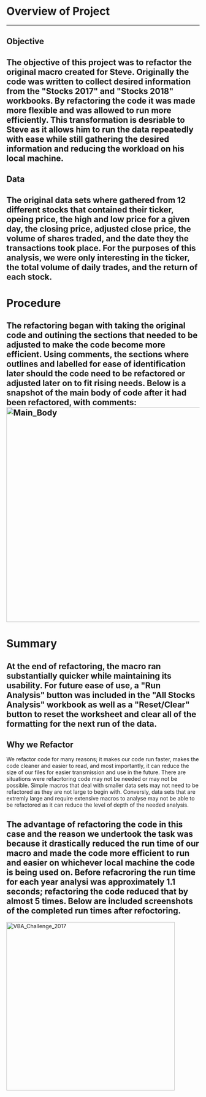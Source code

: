 # Overview of Project
---
## Objective
The objective of this project was to refactor the original macro created for Steve. Originally the code was written to collect desired information from the "Stocks 2017" and "Stocks 2018" workbooks. By refactoring the code it was made more flexible and was allowed to run more efficiently. This transformation is desriable to Steve as it allows him to run the data repeatedly with ease while still gathering the desired information and reducing the workload on his local machine.
---
## Data
The original data sets where gathered from 12 different stocks that contained their ticker, opeing price, the high and low price for a given day, the closing price, adjusted close price, the volume of shares traded, and the date they the transactions took place. For the purposes of this analysis, we were only interesting in the ticker, the total volume of daily trades, and the return of each stock.
---
# Procedure
The refactoring began with taking the original code and outining the sections that needed to be adjusted to make the code become more efficient. Using comments, the sections where outlines and labelled for ease of identification later should the code need to be refactored or adjusted later on to fit rising needs. Below is a snapshot of the main body of code after it had been refactored, with comments:
<img width="560" alt="Main_Body" src="https://user-images.githubusercontent.com/112291888/190880696-27dc7905-eea8-4b49-992d-71e93fc6cd7c.png">
---
# Summary
At the end of refactoring, the macro ran substantially quicker while maintaining its usability. For future ease of use, a "Run Analysis" button was included in the "All Stocks Analysis" workbook as well as a "Reset/Clear" button to reset the worksheet and clear all of the formatting for the next run of the data.
---
## Why we Refactor
We refactor code for many reasons; it makes our code run faster, makes the code cleaner and easier to read, and most importantly, it can reduce the size of our files for easier transmission and use in the future. There are situations were refacrtoring code may not be needed or may not be possible. Simple macros that deal with smaller data sets may not need to be refactored as they are not large to begin with. Conversly, data sets that are extremly large and require extensive macros to analyse may not be able to be refactored as it can reduce the level of depth of the needed analysis. 
## The advantage of refactoring the code in this case and the reason we undertook the task was because it drastically reduced the run time of our macro and made the code more efficient to run and easier on whichever local machine the code is being used on. Before refacroring the run time for each year analysi was approximately 1.1 seconds; refactoring the code reduced that by almost 5 times. Below are included screenshots of the completed run times after refoctoring.
<img width="439" alt="VBA_Challenge_2017" src="https://user-images.githubusercontent.com/112291888/190880899-5e753a8f-2324-488e-bc4b-692abe4d65bf.png">
